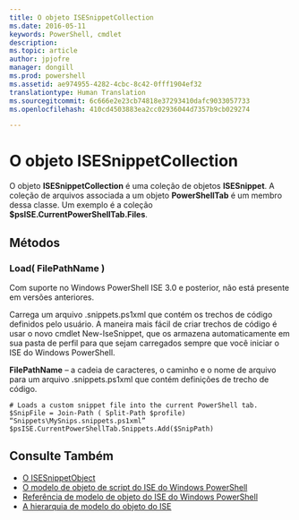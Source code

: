 ```yaml
---
title: O objeto ISESnippetCollection
ms.date: 2016-05-11
keywords: PowerShell, cmdlet
description: 
ms.topic: article
author: jpjofre
manager: dongill
ms.prod: powershell
ms.assetid: ae974955-4282-4cbc-8c42-0fff1904ef32
translationtype: Human Translation
ms.sourcegitcommit: 6c666e2e23cb74818e37293410dafc9033057733
ms.openlocfilehash: 410cd4503883ea2cc02936044d7357b9cb029274

---
```


# O objeto ISESnippetCollection
  O objeto **ISESnippetCollection** é uma coleção de objetos **ISESnippet**. A coleção de arquivos associada a um objeto **PowerShellTab** é um membro dessa classe. Um exemplo é a coleção **$psISE.CurrentPowerShellTab.Files**.

## Métodos

### Load\( FilePathName \)
  Com suporte no Windows PowerShell ISE 3.0 e posterior, não está presente em versões anteriores. 

 Carrega um arquivo .snippets.ps1xml que contém os trechos de código definidos pelo usuário. A maneira mais fácil de criar trechos de código é usar o novo cmdlet New-IseSnippet, que os armazena automaticamente em sua pasta de perfil para que sejam carregados sempre que você iniciar o ISE do Windows PowerShell.

 **FilePathName** – a cadeia de caracteres, o caminho e o nome de arquivo para um arquivo .snippets.ps1xml que contém definições de trecho de código.

```
# Loads a custom snippet file into the current PowerShell tab.
$SnipFile = Join-Path ( Split-Path $profile) “Snippets\MySnips.snippets.ps1xml” $psISE.CurrentPowerShellTab.Snippets.Add($SnipPath)

```

## Consulte Também
- [O ISESnippetObject](The-ISESnippetObject.md) 
- [O modelo de objeto de script do ISE do Windows PowerShell](The-Windows-PowerShell-ISE-Scripting-Object-Model.md) 
- [Referência de modelo de objeto do ISE do Windows PowerShell](Windows-PowerShell-ISE-Object-Model-Reference.md) 
- [A hierarquia de modelo do objeto do ISE](The-ISE-Object-Model-Hierarchy.md)

  



<!--HONumber=Oct16_HO3-->


